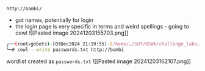 `http://bambi/`
- got names, potentially for login
- the login page is very specific in terms and weird spellings - going to cewl
![[Pasted image 20241203155703.png]]
```bash
┌──(root💀gobots)-[03Dec2024 21:19:55]-[/home/…/SUT/OSWA/challenge_labs/bambi]
└─# cewl --write passwords.txt http://bambi
```
wordlist created as `passwords.txt`
![[Pasted image 20241203162107.png]]